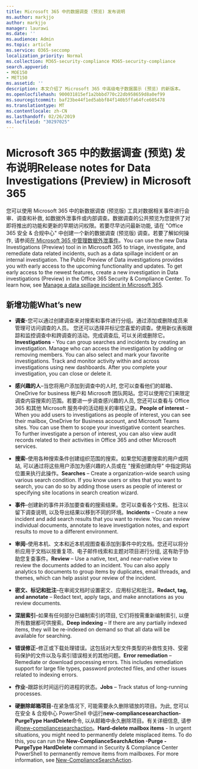 ```yaml
---
title: Microsoft 365 中的数据调查 (预览) 发布说明
ms.author: markjjo
author: markjjo
manager: laurawi
ms.date: ''
ms.audience: Admin
ms.topic: article
ms.service: O365-seccomp
localization_priority: Normal
ms.collection: M365-security-compliance M365-security-compliance
search.appverid:
- MOE150
- MET150
ms.assetid: ''
description: 本文介绍了 Microsoft 365 中高级电子数据展示 (预览) 的新版本。
ms.openlocfilehash: 900031815ef1a2bbbd770c22db958659d8a0ef99
ms.sourcegitcommit: baf23be44f1ed5abbf84f140b5ffa64fce605478
ms.translationtype: MT
ms.contentlocale: zh-CN
ms.lasthandoff: 02/26/2019
ms.locfileid: "30297025"
---
```

# <a name="release-notes-for-data-investigations-preview-in-microsoft-365"></a><span data-ttu-id="e2e64-103">Microsoft 365 中的数据调查 (预览) 发布说明</span><span class="sxs-lookup"><span data-stu-id="e2e64-103">Release notes for Data Investigations (Preview) in Microsoft 365</span></span>

<span data-ttu-id="e2e64-p101">您可以使用 Microsoft 365 中的新数据调查 (预览版) 工具对数据相关事件进行会审、调查和补救, 如数据外泄事件或内部调查。数据调查的公共预览为您提供了对即将推出的功能和更新的早期访问权限。若要尽早访问最新功能, 请在 "Office 365 安全 & 合规中心" 中创建一个新的数据调查 (预览版) 调查。若要了解如何操作, 请参阅[在 Microsoft 365 中管理数据外泄事件](manage-data-spillage-incidents.md)。</span><span class="sxs-lookup"><span data-stu-id="e2e64-p101">You can use the new Data Investigations (Preview) tool in in Microsoft 365 to triage, investigate, and remediate data related incidents, such as a data spillage incident or an internal investigation. The Public Preview of Data investigations provides you with early access to the upcoming functionality and updates. To get early access to the newest features, create a new investigation in Data investigations (Preview) in the Office 365 Security & Compliance Center. To learn how, see [Manage a data spillage incident in Microsoft 365](manage-data-spillage-incidents.md).</span></span>

## <a name="whats-new"></a><span data-ttu-id="e2e64-108">新增功能</span><span class="sxs-lookup"><span data-stu-id="e2e64-108">What’s new</span></span> 

- <span data-ttu-id="e2e64-p102">**调查**-您可以通过创建调查来对搜索和事件进行分组。通过添加或删除成员来管理可访问调查的人员。 您还可以选择并标记您喜爱的调查。使用新仪表板跟踪和监控调查中和跨调查的活动。完成调查后, 可以关闭或删除它。</span><span class="sxs-lookup"><span data-stu-id="e2e64-p102">**Investigations** - You can group searches and incidents by creating an investigation. Manage who can access the investigation by adding or removing members.  You can also select and mark your favorite investigations. Track and monitor activity within and across investigations using new dashboards. After you complete your investigation, you can close or delete it.</span></span>

- <span data-ttu-id="e2e64-p103">**感兴趣的人**–当您将用户添加到调查中的人时, 您可以查看他们的邮箱、OneDrive for business 帐户和 Microsoft 团队网站。您可以使用它们来限定调查内容搜索的范围。若要进一步调查感兴趣的人员, 您还可以查看与 Office 365 和其他 Microsoft 服务中的活动相关的审核记录。</span><span class="sxs-lookup"><span data-stu-id="e2e64-p103">**People of interest** – When you add users to investigations as people of interest, you can see their mailbox, OneDrive for Business account, and Microsoft Teams sites. You can use them to scope your investigative content searches. To further investigate a person of interest, you can also view audit records related to their activities in Office 365 and other Microsoft services.</span></span>

- <span data-ttu-id="e2e64-p104">**搜索**–使用各种搜索条件创建组织范围的搜索。如果您知道要搜索的用户或网站, 可以通过将这些用户添加为感兴趣的人员或在 "搜索创建向导" 中指定网站位置来执行此操作。</span><span class="sxs-lookup"><span data-stu-id="e2e64-p104">**Searches** – Create a organization-wide search using various search condition. If you know users or sites that you want to search, you can do so by adding those users as people of interest or specifying site locations in search creation wizard.</span></span> 

- <span data-ttu-id="e2e64-p105">**事件**–创建新的事件并添加要查看的搜索结果。您可以查看各个文档、批注以留下调查说明, 以及导出结果以移到不同的环境。</span><span class="sxs-lookup"><span data-stu-id="e2e64-p105">**Incidents** – Create a new incident and add search results that you want to review. You can review individual documents, annotate to leave investigation notes, and export results to move to a different environment.</span></span> 

- <span data-ttu-id="e2e64-p106">**审阅**–使用本机、文本和近本机视图查看添加到事件中的文档。您还可以将分析应用于文档以按重复项、电子邮件线索和主题对项目进行分组, 这有助于协助您复查事件。</span><span class="sxs-lookup"><span data-stu-id="e2e64-p106">**Review** – Use a native, text, and near-native view to review the documents added to an incident. You can also apply analytics to documents to group items by duplicates, email threads, and themes, which can help assist your review of the incident.</span></span> 

- <span data-ttu-id="e2e64-123">**密文、标记和批注**–在审阅文档时设置密文、应用标记和批注。</span><span class="sxs-lookup"><span data-stu-id="e2e64-123">**Redact, tag, and annotate** – Redact text, apply tags, and make annotations as you review documents.</span></span>
  
- <span data-ttu-id="e2e64-124">**深层索引**–如果有任何部分已编制索引的项目, 它们将按需重新编制索引, 以便所有数据都可供搜索。</span><span class="sxs-lookup"><span data-stu-id="e2e64-124">**Deep indexing** – If there are any partially indexed items, they will be re-indexed on demand so that all data will be available for searching.</span></span>

- <span data-ttu-id="e2e64-p107">**错误修正**–修正或下载处理错误。这包括对大型文件类型的补救性支持、受密码保护的文件以及与索引错误相关的其他问题。</span><span class="sxs-lookup"><span data-stu-id="e2e64-p107">**Error remediation** – Remediate or download processing errors. This includes remediation support for large file types, password protected files, and other issues related to indexing errors.</span></span> 

- <span data-ttu-id="e2e64-127">**作业**–跟踪长时间运行的进程的状态。</span><span class="sxs-lookup"><span data-stu-id="e2e64-127">**Jobs** – Track status of long-running processes.</span></span>

- <span data-ttu-id="e2e64-p108">**硬删除邮箱项目**-在紧急情况下, 可能需要永久删除错放的项目。为此, 您可以在安全 & 合规中心 PowerShell 中运行**new-compliancesearchaction-PurgeType HardDelete**命令, 以从邮箱中永久删除项目。有关详细信息, 请参阅[new-compliancesearchaction](https://docs.microsoft.com/powershell/module/exchange/policy-and-compliance-content-search/new-compliancesearchaction)。</span><span class="sxs-lookup"><span data-stu-id="e2e64-p108">**Hard-delete mailbox items** - In urgent situations, you might need to permanently delete misplaced items. To do this, you can run the **New-ComplianceSearchAction -Purge -PurgeType HardDelete** command in Security & Compliance Center PowerShell to permanently remove items from mailboxes. For more information, see [New-ComplianceSearchAction](https://docs.microsoft.com/powershell/module/exchange/policy-and-compliance-content-search/new-compliancesearchaction).</span></span>
